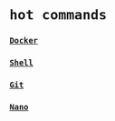# `hot commands`
### [`Docker`](docker.md)
### [`Shell`](bash.md)
### [`Git`](git.md)
### [`Nano`](nano.md)
